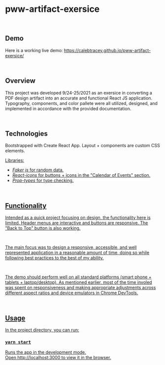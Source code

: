 # pww-artifact-exersice

<br/>

## Demo
Here is a working live demo: https://calebtracey.github.io/pww-artifact-exersice/

<br/>

## Overview
This project was developed 9/24-25/2021 as an exersice in converting a PDF design artifact into an accurate and functional React JS application. Typography, components, and color pallete were all utilized, designed, and implemented in accordance with the provided documentation.

<br/>

## Technologies
Bootstrapped with Create React App. Layout + components are custom CSS elements.

<u>Libraries:<u>
* <i>Faker js</i> for random data.
* <i>React-icons</i> for buttons + icons in the "Calendar of Events" section.
* <i>Prop-types</i> for type checking.
  
<br/>

## Functionality
Intended as a quick project focusing on design, the functionality here is limited. Header menus are interactive and buttons are responsive. The "Back to Top" button is also working. 
  
<br/>
  
The main focus was to design a responsive, accessible, and well represented application in a reasonable amount of time, doing so while following best practices to the best of my ability.
  
<br/>

The demo should perform well on all standard platforms (smart phone + tablets + laptop/desktop). As mentioned earlier, most of the time involed was spent on responsiveness and making appropriate adjustments across different aspect ratios and device emulators in Chrome DevTools.
  
<br/>
  
## Usage
In the project directory, you can run:

### `yarn start`

Runs the app in the development mode.\
Open [http://localhost:3000](http://localhost:3000) to view it in the browser.
